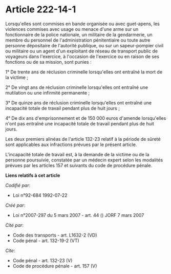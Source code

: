# Article 222-14-1

Lorsqu'elles sont commises en bande organisée ou avec guet-apens, les violences commises avec usage ou menace d'une arme sur
un fonctionnaire de la police nationale, un militaire de la gendarmerie, un membre du personnel de l'administration
pénitentiaire ou toute autre personne dépositaire de l'autorité publique, ou sur un sapeur-pompier civil ou militaire ou un
agent d'un exploitant de réseau de transport public de voyageurs dans l'exercice, à l'occasion de l'exercice ou en raison de
ses fonctions ou de sa mission, sont punies : 

1° De trente ans de réclusion criminelle lorsqu'elles ont entraîné la mort de la victime ; 

2° De vingt ans de réclusion criminelle lorsqu'elles ont entraîné une mutilation ou une infirmité permanente ; 

3° De quinze ans de réclusion criminelle lorsqu'elles ont entraîné une incapacité totale de travail pendant plus de huit
jours ; 

4° De dix ans d'emprisonnement et de 150 000 euros d'amende lorsqu'elles n'ont pas entraîné une incapacité totale de travail
pendant plus de huit jours. 

Les deux premiers alinéas de l'article 132-23 relatif à la période de sûreté sont applicables aux infractions prévues par le
présent article. 

L'incapacité totale de travail est, à la demande de la victime ou de la personne poursuivie, constatée par un médecin expert
selon les modalités prévues par les articles 157 et suivants du code de procédure pénale.

**Liens relatifs à cet article**

_Codifié par_:

  - Loi n°92-684 1992-07-22

_Créé par_:

  - Loi n°2007-297 du 5 mars 2007 - art. 44 () JORF 7 mars 2007

_Cité par_:

  - Code des transports - art. L1632-2 (VD)
  - Code pénal - art. 132-19-2 (VT)

_Cite_:

  - Code pénal - art. 132-23 (V)
  - Code de procédure pénale - art. 157 (V)
